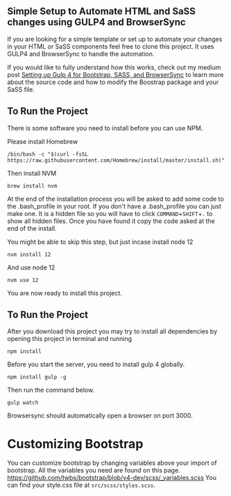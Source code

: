 
## Simple Setup to Automate HTML and SaSS changes using GULP4 and BrowserSync

If you are looking for a simple template or set up to automate your changes in your HTML or SaSS components feel free to clone this project. It uses GULP4 and BrowserSync to handle the automation. 

If you would like to fully understand how this works, check out my medium post 
[Setting up Gulp 4 for Bootstrap, SASS, and BrowserSync](https://medium.com/swlh/setting-up-gulp-4-0-2-for-bootstrap-sass-and-browsersync-7917f5f5d2c5?source=friends_link&sk=8d09a3d7b62fa11a35dd0b5156b6ab73)
to learn more about the source code and how to modify the Boostrap package and your SaSS file.

## To Run the Project
There is some software you need to install before you can use NPM.

Please install Homebrew
```
/bin/bash -c "$(curl -fsSL https://raw.githubusercontent.com/Homebrew/install/master/install.sh)"
```

Then install NVM
```
brew install nvm
```
At the end of the installation process you will be asked to add some code to the .bash_profile in your root. If you don't have a .bash_profile you can just make one. It is a hidden file so you will have to click `COMMAND`+`SHIFT`+`.` to show all hidden files. Once you have found it copy the code asked at the end of the install.

You might be able to skip this step, but just incase install node 12
```
nvm install 12
```
And use node 12
```
nvm use 12
```
You are now ready to install this project.

## To Run the Project
After you download this project you may try to install all dependencies by opening this project in terminal and running 

```
npm install
```

Before you start the server, you need to install gulp 4 globally.

```
npm install gulp -g
```

Then run the command below.

```
gulp watch
```


Browsersync should automatically open a browser on port 3000.


# Customizing Bootstrap
You can customize bootstrap by changing variables above your import of bootstrap. 
All the variables you need are found on this page. https://github.com/twbs/bootstrap/blob/v4-dev/scss/_variables.scss
You can find your style.css file at `src/scss/styles.scss`.


